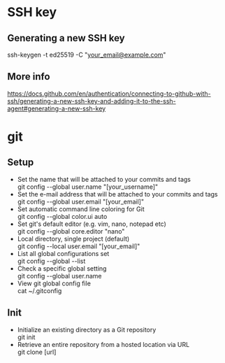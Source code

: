 # SSH key

## Generating a new SSH key
ssh-keygen -t ed25519 -C "your_email@example.com"

## More info
https://docs.github.com/en/authentication/connecting-to-github-with-ssh/generating-a-new-ssh-key-and-adding-it-to-the-ssh-agent#generating-a-new-ssh-key



# git

## Setup

* Set the name that will be attached to your commits and tags<br>
git config --global user.name "[your_username]"
* Set the e-mail address that will be attached to your commits and tags<br>
git config --global user.email "[your_email]"
* Set automatic command line coloring for Git<br>
git config --global color.ui auto
* Set git's default editor (e.g. vim, nano, notepad etc)<br>
git config --global core.editor "nano"
* Local directory, single project (default)<br>
git config --local user.email "[your_email]"
* List all global configurations set<br>
git config --global --list
* Check a specific global setting<br>
git config --global user.name
* View git global config file<br>
cat ~/.gitconfig

## Init

* Initialize an existing directory as a Git repository<br>
git init
* Retrieve an entire repository from a hosted location via URL<br>
git clone [url]



